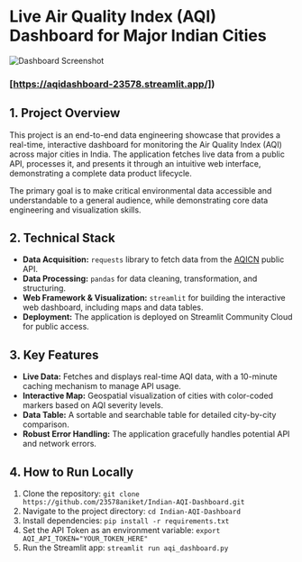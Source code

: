 # Live Air Quality Index (AQI) Dashboard for Major Indian Cities

![Dashboard Screenshot]([https://raw.githubusercontent.com/23578aniket/Indian-AQI-Dashboard/main/Dashboard.png])  <!-- You will add this URL in the final step -->

### [https://aqidashboard-23578.streamlit.app/]) <!-- You will add this URL in the final step -->

## 1. Project Overview

This project is an end-to-end data engineering showcase that provides a real-time, interactive dashboard for monitoring the Air Quality Index (AQI) across major cities in India. The application fetches live data from a public API, processes it, and presents it through an intuitive web interface, demonstrating a complete data product lifecycle.

The primary goal is to make critical environmental data accessible and understandable to a general audience, while demonstrating core data engineering and visualization skills.

## 2. Technical Stack

* **Data Acquisition:** `requests` library to fetch data from the [AQICN](https://aqicn.org/api/) public API.
* **Data Processing:** `pandas` for data cleaning, transformation, and structuring.
* **Web Framework & Visualization:** `streamlit` for building the interactive web dashboard, including maps and data tables.
* **Deployment:** The application is deployed on Streamlit Community Cloud for public access.

## 3. Key Features

* **Live Data:** Fetches and displays real-time AQI data, with a 10-minute caching mechanism to manage API usage.
* **Interactive Map:** Geospatial visualization of cities with color-coded markers based on AQI severity levels.
* **Data Table:** A sortable and searchable table for detailed city-by-city comparison.
* **Robust Error Handling:** The application gracefully handles potential API and network errors.

## 4. How to Run Locally

1.  Clone the repository: `git clone https://github.com/23578aniket/Indian-AQI-Dashboard.git` <!-- **CHANGE your username here** -->
2.  Navigate to the project directory: `cd Indian-AQI-Dashboard`
3.  Install dependencies: `pip install -r requirements.txt`
4.  Set the API Token as an environment variable: `export AQI_API_TOKEN="YOUR_TOKEN_HERE"`
5.  Run the Streamlit app: `streamlit run aqi_dashboard.py`
